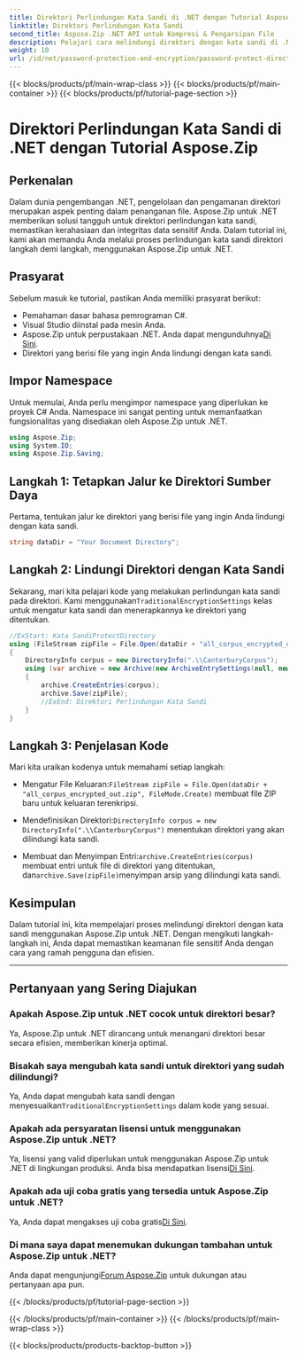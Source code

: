 ```yaml
---
title: Direktori Perlindungan Kata Sandi di .NET dengan Tutorial Aspose.Zip
linktitle: Direktori Perlindungan Kata Sandi
second_title: Aspose.Zip .NET API untuk Kompresi & Pengarsipan File
description: Pelajari cara melindungi direktori dengan kata sandi di .NET menggunakan Aspose.Zip. Amankan file Anda dengan mudah dengan tutorial langkah demi langkah ini.
weight: 10
url: /id/net/password-protection-and-encryption/password-protect-directory/
---
```


{{< blocks/products/pf/main-wrap-class >}}
{{< blocks/products/pf/main-container >}}
{{< blocks/products/pf/tutorial-page-section >}}

# Direktori Perlindungan Kata Sandi di .NET dengan Tutorial Aspose.Zip


## Perkenalan

Dalam dunia pengembangan .NET, pengelolaan dan pengamanan direktori merupakan aspek penting dalam penanganan file. Aspose.Zip untuk .NET memberikan solusi tangguh untuk direktori perlindungan kata sandi, memastikan kerahasiaan dan integritas data sensitif Anda. Dalam tutorial ini, kami akan memandu Anda melalui proses perlindungan kata sandi direktori langkah demi langkah, menggunakan Aspose.Zip untuk .NET.

## Prasyarat

Sebelum masuk ke tutorial, pastikan Anda memiliki prasyarat berikut:

- Pemahaman dasar bahasa pemrograman C#.
- Visual Studio diinstal pada mesin Anda.
-  Aspose.Zip untuk perpustakaan .NET. Anda dapat mengunduhnya[Di Sini](https://releases.aspose.com/zip/net/).
- Direktori yang berisi file yang ingin Anda lindungi dengan kata sandi.

## Impor Namespace

Untuk memulai, Anda perlu mengimpor namespace yang diperlukan ke proyek C# Anda. Namespace ini sangat penting untuk memanfaatkan fungsionalitas yang disediakan oleh Aspose.Zip untuk .NET.

```csharp
using Aspose.Zip;
using System.IO;
using Aspose.Zip.Saving;
```

## Langkah 1: Tetapkan Jalur ke Direktori Sumber Daya

Pertama, tentukan jalur ke direktori yang berisi file yang ingin Anda lindungi dengan kata sandi.

```csharp
string dataDir = "Your Document Directory";
```

## Langkah 2: Lindungi Direktori dengan Kata Sandi

 Sekarang, mari kita pelajari kode yang melakukan perlindungan kata sandi pada direktori. Kami menggunakan`TraditionalEncryptionSettings` kelas untuk mengatur kata sandi dan menerapkannya ke direktori yang ditentukan.

```csharp
//ExStart: Kata SandiProtectDirectory
using (FileStream zipFile = File.Open(dataDir + "all_corpus_encrypted_out.zip", FileMode.Create))
{
    DirectoryInfo corpus = new DirectoryInfo(".\\CanterburyCorpus");
    using (var archive = new Archive(new ArchiveEntrySettings(null, new TraditionalEncryptionSettings("p@s$"))))
    {
        archive.CreateEntries(corpus);
        archive.Save(zipFile);
        //ExEnd: Direktori Perlindungan Kata Sandi
    }
}
```

## Langkah 3: Penjelasan Kode

Mari kita uraikan kodenya untuk memahami setiap langkah:

-  Mengatur File Keluaran:`FileStream zipFile = File.Open(dataDir + "all_corpus_encrypted_out.zip", FileMode.Create)` membuat file ZIP baru untuk keluaran terenkripsi.

-  Mendefinisikan Direktori:`DirectoryInfo corpus = new DirectoryInfo(".\\CanterburyCorpus")` menentukan direktori yang akan dilindungi kata sandi.

-  Membuat dan Menyimpan Entri:`archive.CreateEntries(corpus)` membuat entri untuk file di direktori yang ditentukan, dan`archive.Save(zipFile)`menyimpan arsip yang dilindungi kata sandi.

## Kesimpulan

Dalam tutorial ini, kita mempelajari proses melindungi direktori dengan kata sandi menggunakan Aspose.Zip untuk .NET. Dengan mengikuti langkah-langkah ini, Anda dapat memastikan keamanan file sensitif Anda dengan cara yang ramah pengguna dan efisien.

---

## Pertanyaan yang Sering Diajukan

### Apakah Aspose.Zip untuk .NET cocok untuk direktori besar?
Ya, Aspose.Zip untuk .NET dirancang untuk menangani direktori besar secara efisien, memberikan kinerja optimal.

### Bisakah saya mengubah kata sandi untuk direktori yang sudah dilindungi?
 Ya, Anda dapat mengubah kata sandi dengan menyesuaikan`TraditionalEncryptionSettings` dalam kode yang sesuai.

### Apakah ada persyaratan lisensi untuk menggunakan Aspose.Zip untuk .NET?
 Ya, lisensi yang valid diperlukan untuk menggunakan Aspose.Zip untuk .NET di lingkungan produksi. Anda bisa mendapatkan lisensi[Di Sini](https://purchase.aspose.com/buy).

### Apakah ada uji coba gratis yang tersedia untuk Aspose.Zip untuk .NET?
 Ya, Anda dapat mengakses uji coba gratis[Di Sini](https://releases.aspose.com/).

### Di mana saya dapat menemukan dukungan tambahan untuk Aspose.Zip untuk .NET?
 Anda dapat mengunjungi[Forum Aspose.Zip](https://forum.aspose.com/c/zip/37) untuk dukungan atau pertanyaan apa pun.


{{< /blocks/products/pf/tutorial-page-section >}}

{{< /blocks/products/pf/main-container >}}
{{< /blocks/products/pf/main-wrap-class >}}

{{< blocks/products/products-backtop-button >}}
